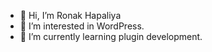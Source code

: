 - 👋 Hi, I’m Ronak Hapaliya
- 👀 I’m interested in WordPress.
- 🌱 I’m currently learning plugin development.

<!---
Ronak0076/Ronak0076 is a ✨ special ✨ repository because its `README.md` (this file) appears on your GitHub profile.
You can click the Preview link to take a look at your changes.
--->
